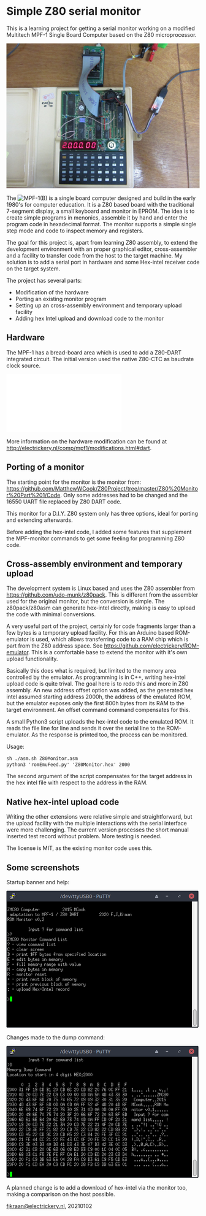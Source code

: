 # Simple Z80 serial monitor

This is a learning project for getting a serial monitor working on a modified Multitech MPF-1 Single Board Computer
based on the Z80 microprocessor. 

![Development setup including MPF-1B with Z80 DART modification, ROMEmu in U7 ROM socket, pl2303 serial-USB converter.](MPF1DevSetup.jpg)

The ![MPF-1(B)](http://electrickery.connected.by.freedominter.net/comp/mpf1/) is a single board computer designed 
and build in the early 1980's for computer education. It is a Z80 based board with the traditional 7-segment display, a small keyboard and monitor in EPROM. The idea is to create simple programs in menonics, assemble it by hand and
enter the program code in hexadecimal format. The monitor supports a simple single step mode and code to inspect 
memory and registers.

The goal for this project is, apart from learning Z80 assembly, to extend the development environment with an 
proper graphical editor, cross-assembler and a facility to transfer code from the host to the target machine. My 
solution is to add a serial port in hardware and some Hex-intel receiver code on the target system.

The project has several parts:

 * Modification of the hardware
 * Porting an existing monitor program
 * Setting up an cross-assembly environment and temporary upload facility
 * Adding hex Intel upload and download code to the monitor

## Hardware

The MPF-1 has a bread-board area which is used to add a Z80-DART integrated circuit. The initial version used the
native Z80-CTC as baudrate clock source.

![Modification of the MPF-1(B)](./MPF-Z80DART.pdf)

More information on the hardware modification can be found at 
http://electrickery.nl/comp/mpf1/modifications.html#dart.

## Porting of a monitor

The starting point for the monitor is the monitor from: https://github.com/MatthewWCook/Z80Project/tree/master/Z80%20Monitor%20Part%201/Code. Only some addresses had to be changed and the 16550 UART file replaced by Z80 DART code. 

This monitor for a D.I.Y. Z80 system only has three options, ideal for porting and extending afterwards. 

Before adding the hex-intel code, I added some features that supplement the MPF-monitor commands to get some feeling
for programming Z80 code.

## Cross-assembly environment and temporary upload

The development system is Linux based and uses the Z80 assembler from https://github.com/udo-munk/z80pack.
This is different from the assembler used for the original monitor, but the conversion is simple. The 
z80pack/z80asm can generate hex-intel directly, making is easy to upload the code with minimal conversions.

A very useful part of the project, certainly for code fragments larger than a few bytes is a temporary upload
facility. For this an Arduino based ROM-emulator is used, which allows transferring code to a RAM chip which is 
part from the Z80 address space. See https://github.com/electrickery/ROM-emulator. This is a comfortable base to extend the monitor with it's own upload functionality. 

Basically this does what is required, but limited to the memory area controlled by the emulator. As programming 
is in C++, writing hex-intel upload code is quite trival. The goal here is to redo this and more in Z80 assembly.
An new address offset option was added, as the generated hex intel assumed starting address 2000h, the address of 
the emulated ROM, but the emulator exposes only the first 800h bytes from its RAM to the target environment. An
offset command command compensates for this.

A small Python3 script uploads the hex-intel code to the emulated ROM. It reads the file line for line and sends
it over the serial line to the ROM-emulator. As the response is printed too, the process can be monitored.

Usage:

	sh ./asm.sh Z80Monitor.asm
	python3 'romEmuFeed.py' 'Z80Monitor.hex' 2000

The second argument of the script compensates for the target address in the hex intel file with respect to 
the address in the RAM. 

## Native hex-intel upload code 

Writing the other extensions were relative simple and straightforward, but the upload facility with the multiple
interactions with the serial interface were more challenging. The current version processes the short manual 
inserted test record without problem. More testing is needed.

The license is MIT, as the existing monitor code uses this.

## Some screenshots

Startup banner and help:

![Startup banner and help](./Z80MonBannerHelp.png)

Changes made to the dump command:

![Changes in Dump command](./Z80MonNewDump.png)

A planned change is to add a download of hex-intel via the monitor too, making a comparison on the host possible.

fjkraan@electrickery.nl, 20210102
